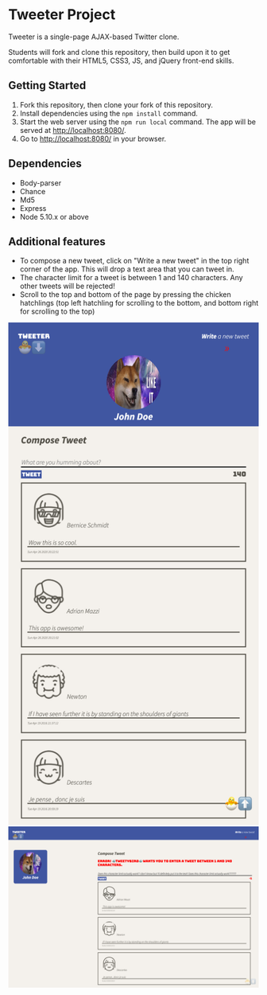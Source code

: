 # Tweeter Project

Tweeter is a single-page AJAX-based Twitter clone.

Students will fork and clone this repository, then build upon it to get comfortable with their HTML5, CSS3, JS, and jQuery front-end skills.

## Getting Started

1. Fork this repository, then clone your fork of this repository.
2. Install dependencies using the `npm install` command.
3. Start the web server using the `npm run local` command. The app will be served at <http://localhost:8080/>.
4. Go to <http://localhost:8080/> in your browser.

## Dependencies

- Body-parser
- Chance
- Md5
- Express
- Node 5.10.x or above

## Additional features
- To compose a new tweet, click on "Write a new tweet" in the top right corner of the app. This will drop a text area that you can tweet in.
- The character limit for a tweet is between 1 and 140 characters. Any other tweets will be rejected!
- Scroll to the top and bottom of the page by pressing the chicken hatchlings (top left hatchling for scrolling to the bottom, and bottom right for scrolling to the top)

!["Screenshot mobile view"](https://github.com/bmark88/tweeter/blob/master/docs/screencapture-tweeter-mobile-view.png)
!["Screenshot desktop view"](https://github.com/bmark88/tweeter/blob/master/docs/screencapture-tweeter-desktop-view.png)
